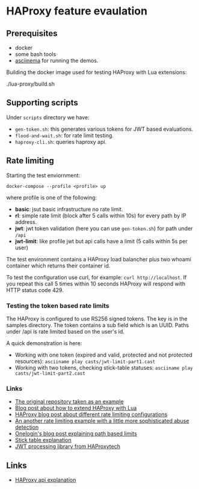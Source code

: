 # HAProxy feature evaulation

## Prerequisites
* docker
* some bash tools
* [asciinema](ascinema.org) for running the demos.

Building the docker image used for testing HAProxy with Lua extensions: 

 ./lua-proxy/build.sh

## Supporting scripts

Under `scripts`  directory we have:
* `gen-token.sh`: this generates various tokens for JWT based evaluations.
* `flood-and-wait.sh`: for rate limit testing.
* `haproxy-cli.sh`: queries haproxy api.

## Rate limiting

Starting the test enviornment:

    docker-compose --profile <profile> up

where profile is one of the following:
* **basic**: jsut basic infrastructure no rate limit. 
* **rl**: simple rate limit (block after 5 calls within 10s) for every path by IP address.
* **jwt**: jwt token validation (here you can use `gen-token.sh`) for path under `/api`
* **jwt-limit**: like profile jwt but api calls have a limit (5 calls within 5s per user) 

The test environment contains a HAProxy load balancher plus two whoami container which returns their container id.

To test the configuration use curl, for example: ``curl http://localhost``. If you repeat this call 5 times within 10 seconds HAProxy will respond with HTTP status code 429.

### Testing the token based rate limits

The HAProxy is configured to use RS256 signed tokens. The key is in the samples directory. The token contains a sub field which is an UUID. Paths under /api is rate limited based on the user's id.

A quick demonstration is here: 
* Working with one token (expired and valid, protected and not protected resources): `asciiname play casts/jwt-limit-part1.cast`
* Working with two tokens, checking stick-table statuses: `asciiname play casts/jwt-limit-part2.cast`


### Links
* [The original repository taken as an example](https://medium.com/@already.late/understanding-rate-limiting-on-haproxy-b0cf500310b1)
* [Blog post about how to extend HAProxy with Lua](https://www.haproxy.com/blog/5-ways-to-extend-haproxy-with-lua/)
* [HAProxy blog post about different rate limiting configurations](https://www.haproxy.com/blog/four-examples-of-haproxy-rate-limiting/)
* [An another rate limiting example with a little more sophisticated abuse detection](https://faun.pub/understanding-rate-limiting-on-haproxy-b0cf500310b1)
* [Onelogin's blog post explaining path based limits](https://www.onelogin.com/blog/rate-limiting-haproxy)
* [Stick table explanation](https://www.haproxy.com/blog/introduction-to-haproxy-stick-tables/)
* [JWT processing library from HAProxytech](https://github.com/haproxytech/haproxy-lua-oauth/)
## Links
* [HAProxy api explanation](https://www.haproxy.com/blog/haproxy-apis/)

